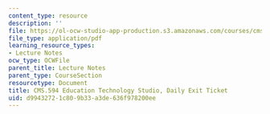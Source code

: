 ```yaml
---
content_type: resource
description: ''
file: https://ol-ocw-studio-app-production.s3.amazonaws.com/courses/cms-594-education-technology-studio-spring-2019/d99432721c809b33a3de636f978200ee_MITCMS_594S19_exit.pdf
file_type: application/pdf
learning_resource_types:
- Lecture Notes
ocw_type: OCWFile
parent_title: Lecture Notes
parent_type: CourseSection
resourcetype: Document
title: CMS.594 Education Technology Studio, Daily Exit Ticket
uid: d9943272-1c80-9b33-a3de-636f978200ee
---
```


